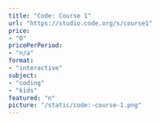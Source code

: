 ```yaml
---
title: "Code: Course 1"
url: "https://studio.code.org/s/course1"
price: 
- "0"
pricePerPeriod: 
- "n/a"
format: 
- "interactive"
subject: 
- "coding"
- "kids"
featured: "n"
picture: "/static/code:-course-1.png"
---
```

